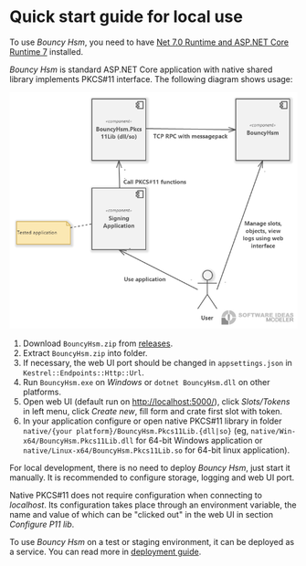 # Quick start guide for local use
To use _Bouncy Hsm_, you need to have [Net 7.0 Runtime and ASP.NET Core Runtime 7](https://dotnet.microsoft.com/en-us/download/dotnet/7.0) installed.

_Bouncy Hsm_ is standard ASP.NET Core application with native shared library implements PKCS#11 interface.
The following diagram shows usage:

![Overview Diagram](OverviewDiagram.png)

1. Download `BouncyHsm.zip` from [releases](https://github.com/harrison314/BouncyHsm/releases).
1. Extract `BouncyHsm.zip` into folder.
1. If necessary, the web UI port should be changed in `appsettings.json` in `Kestrel::Endpoints::Http::Url`.
1. Run `BouncyHsm.exe` on _Windows_ or `dotnet BouncyHsm.dll` on other platforms.
1. Open web UI (default run on <http://localhost:5000/>), click _Slots/Tokens_ in left menu, click _Create new_, fill form and crate first slot with token.
1. In your application configure or open native PKCS#11 library in folder `native/{your platform}/BouncyHsm.Pkcs11Lib.{dll|so}` (eg, `native/Win-x64/BouncyHsm.Pkcs11Lib.dll` for 64-bit Windows application or `native/Linux-x64/BouncyHsm.Pkcs11Lib.so` for 64-bit linux application).

For local development, there is no need to deploy _Bouncy Hsm_, just start it manually.
It is recommended to configure storage, logging and web UI port.

Native PKCS#11 does not require configuration when connecting to _localhost_.
Its configuration takes place through an environment variable, the name and value of which can be "clicked out" in the web UI in section _Configure P11 lib_.

To use _Bouncy Hsm_ on a test or staging environment, it can be deployed as a service. You can read more in [deployment guide](/Doc/Deployment.md).

